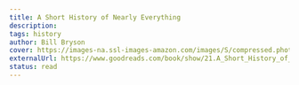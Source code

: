 ```yaml
---
title: A Short History of Nearly Everything
description:
tags: history
author: Bill Bryson
cover: https://images-na.ssl-images-amazon.com/images/S/compressed.photo.goodreads.com/books/1433086293i/21.jpg
externalUrl: https://www.goodreads.com/book/show/21.A_Short_History_of_Nearly_Everything
status: read
---
```

